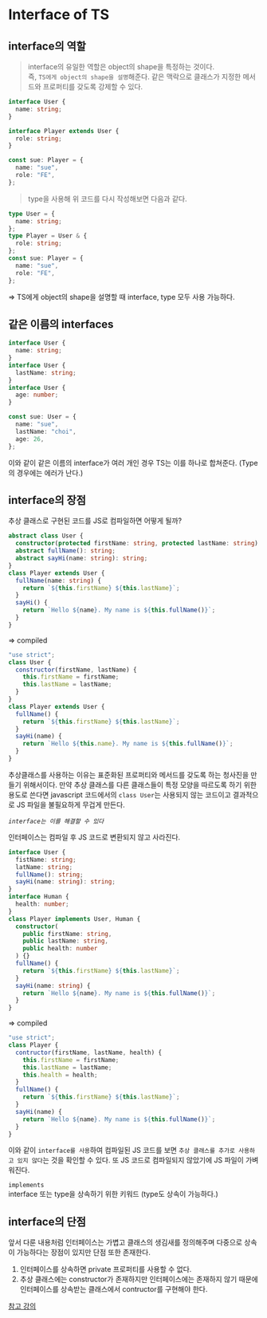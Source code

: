 # Interface of TS

## interface의 역할

> interface의 유일한 역할은 object의 shape을 특정하는 것이다.  
> 즉, `TS에게 object의 shape을 설명`해준다. 같은 맥락으로 클래스가 지정한 메서드와 프로퍼티를 갖도록 강제할 수 있다.

```typescript
interface User {
  name: string;
}

interface Player extends User {
  role: string;
}

const sue: Player = {
  name: "sue",
  role: "FE",
};
```

> type을 사용해 위 코드를 다시 작성해보면 다음과 같다.

```typescript
type User = {
  name: string;
};
type Player = User & {
  role: string;
};
const sue: Player = {
  name: "sue",
  role: "FE",
};
```

=> TS에게 object의 shape을 설명할 때 interface, type 모두 사용 가능하다.

## 같은 이름의 interfaces

```typescript
interface User {
  name: string;
}
interface User {
  lastName: string;
}
interface User {
  age: number;
}

const sue: User = {
  name: "sue",
  lastName: "choi",
  age: 26,
};
```

이와 같이 같은 이름의 interface가 여러 개인 경우 TS는 이를 하나로 합쳐준다.
(Type의 경우에는 에러가 난다.)

## interface의 장점

추상 클래스로 구현된 코드를 JS로 컴파일하면 어떻게 될까?

```typescript
abstract class User {
  constructor(protected firstName: string, protected lastName: string) {}
  abstract fullName(): string;
  abstract sayHi(name: string): string;
}
class Player extends User {
  fullName(name: string) {
    return `${this.firstName} ${this.lastName}`;
  }
  sayHi() {
    return `Hello ${name}. My name is ${this.fullName()}`;
  }
}
```

=> compiled

```javascript
"use strict";
class User {
  constructor(firstName, lastName) {
    this.firstName = firstName;
    this.lastName = lastName;
  }
}
class Player extends User {
  fullName() {
    return `${this.firstName} ${this.lastName}`;
  }
  sayHi(name) {
    return `Hello ${this.name}. My name is ${this.fullName()}`;
  }
}
```

추상클래스를 사용하는 이유는 표준화된 프로퍼티와 메서드를 갖도록 하는 청사진을 만들기 위해서이다. 만약 추상 클래스를 다른 클래스들이 특정 모양을 따르도록 하기 위한 용도로 쓴다면 javascript 코드에서의 `class User`는 사용되지 않는 코드이고 결과적으로 JS 파일을 불필요하게 무겁게 만든다.

_`interface는 이를 해결할 수 있다`_

인터페이스는 컴파일 후 JS 코드로 변환되지 않고 사라진다.

```typescript
interface User {
  fistName: string;
  latName: string;
  fullName(): string;
  sayHi(name: string): string;
}
interface Human {
  health: number;
}
class Player implements User, Human {
  constructor(
    public firstName: string,
    public lastName: string,
    public health: number
  ) {}
  fullName() {
    return `${this.firstName} ${this.lastName}`;
  }
  sayHi(name: string) {
    return `Hello ${name}. My name is ${this.fullName()}`;
  }
}
```

=> compiled

```javascript
"use strict";
class Player {
  contructor(firstName, lastName, health) {
    this.firstName = firstName;
    this.lastName = lastName;
    this.health = health;
  }
  fullName() {
    return `${this.firstName} ${this.lastName}`;
  }
  sayHi(name) {
    return `Hello ${name}. My name is ${this.fullName()}`;
  }
}
```

이와 같이 `interface를 사용`하여 컴파일된 JS 코드를 보면 `추상 클래스를 추가로 사용하고 있지 않다`는 것을 확인할 수 있다. 또 JS 코드로 컴파일되지 않았기에 JS 파일이 가벼워진다.

`implements`  
interface 또는 type을 상속하기 위한 키워드 (type도 상속이 가능하다.)

## interface의 단점

앞서 다룬 내용처럼 인터페이스는 가볍고 클래스의 생김새를 정의해주며 다중으로 상속이 가능하다는 장점이 있지만 단점 또한 존재한다.

1. 인터페이스를 상속하면 private 프로퍼티를 사용할 수 없다.
2. 추상 클래스에는 constructor가 존재하지만 인터페이스에는 존재하지 않기 때문에 인터페이스를 상속받는 클래스에서 contructor를 구현해야 한다.

[참고 강의](https://nomadcoders.co/typescript-for-beginners/lectures/3680)
